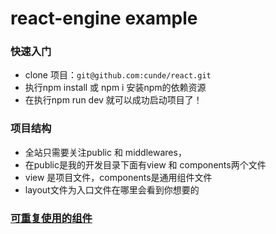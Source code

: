 # react-engine example
### 快速入门
+ clone 项目：`git@github.com:cunde/react.git`
+ 执行npm install 或 npm i 安装npm的依赖资源
+ 在执行npm run dev 就可以成功启动项目了！

### 项目结构
+ 全站只需要关注public 和 middlewares，
+ 在public是我的开发目录下面有view 和 components两个文件
+ view 是项目文件，components是通用组件文件
+ layout文件为入口文件在哪里会看到你想要的

### [可重复使用的组件](https://facebook.github.io/react/docs/reusable-components.html) 
